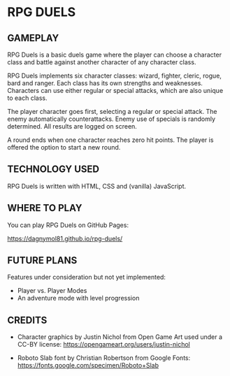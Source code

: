 # RPG DUELS

## GAMEPLAY

RPG Duels is a basic duels game where the player can choose a character class and battle against another character of any character class.

RPG Duels implements six character classes: wizard, fighter, cleric, rogue, bard and ranger. Each class has its own strengths and weaknesses. Characters can use either regular or special attacks, which are also unique to each class.

The player character goes first, selecting a regular or special attack. The enemy automatically counterattacks. Enemy use of specials is randomly determined. All results are logged on screen.

A round ends when one character reaches zero hit points. The player is offered the option to start a new round.

## TECHNOLOGY USED

RPG Duels is written with HTML, CSS and (vanilla) JavaScript.

## WHERE TO PLAY

You can play RPG Duels on GitHub Pages:

https://dagnymol81.github.io/rpg-duels/

## FUTURE PLANS

Features under consideration but not yet implemented:

 - Player vs. Player Modes
 - An adventure mode with level progression

## CREDITS

  - Character graphics by Justin Nichol from Open Game Art used under a CC-BY license: 
  https://opengameart.org/users/justin-nichol

  - Roboto Slab font by Christian Robertson from Google Fonts:
  https://fonts.google.com/specimen/Roboto+Slab